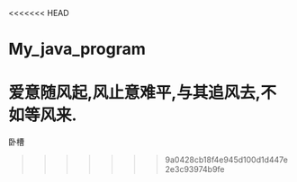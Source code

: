 <<<<<<< HEAD
<!--
 * @author: LiZhiHao
 * @Date: 2022-02-22 17:00:18
 * @LastEditTime: 2022-04-06 14:47:59
-->
# My_java_program
爱意随风起,风止意难平,与其追风去,不如等风来.
=======
卧槽
>>>>>>> 9a0428cb18f4e945d100d1d447e2e3c93974b9fe
